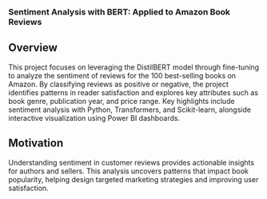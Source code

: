 ### Sentiment Analysis with BERT: Applied to Amazon Book Reviews

## Overview

This project focuses on leveraging the DistilBERT model through fine-tuning to analyze the sentiment of reviews for the 100 best-selling books on Amazon. 
By classifying reviews as positive or negative, the project identifies patterns in reader satisfaction and explores key attributes such as book genre, publication year, and price range.
Key highlights include sentiment analysis with Python, Transformers, and Scikit-learn, alongside interactive visualization using Power BI dashboards.

## Motivation

Understanding sentiment in customer reviews provides actionable insights for authors and sellers. 
This analysis uncovers patterns that impact book popularity, helping design targeted marketing strategies and improving user satisfaction.

